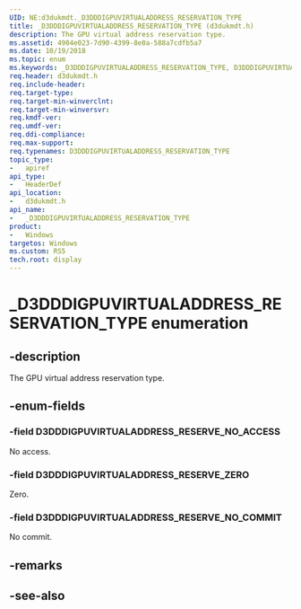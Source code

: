 ```yaml
---
UID: NE:d3dukmdt._D3DDDIGPUVIRTUALADDRESS_RESERVATION_TYPE
title: _D3DDDIGPUVIRTUALADDRESS_RESERVATION_TYPE (d3dukmdt.h)
description: The GPU virtual address reservation type.
ms.assetid: 4904e023-7d90-4399-8e0a-588a7cdfb5a7
ms.date: 10/19/2018
ms.topic: enum
ms.keywords: _D3DDDIGPUVIRTUALADDRESS_RESERVATION_TYPE, D3DDDIGPUVIRTUALADDRESS_RESERVATION_TYPE, 
req.header: d3dukmdt.h
req.include-header:
req.target-type:
req.target-min-winverclnt:
req.target-min-winversvr:
req.kmdf-ver:
req.umdf-ver:
req.ddi-compliance:
req.max-support:
req.typenames: D3DDDIGPUVIRTUALADDRESS_RESERVATION_TYPE
topic_type: 
-	apiref
api_type: 
-	HeaderDef
api_location: 
-	d3dukmdt.h
api_name: 
-	_D3DDDIGPUVIRTUALADDRESS_RESERVATION_TYPE
product:
-	Windows
targetos: Windows
ms.custom: RS5
tech.root: display
---
```


# _D3DDDIGPUVIRTUALADDRESS_RESERVATION_TYPE enumeration

## -description

The GPU virtual address reservation type.

## -enum-fields

### -field D3DDDIGPUVIRTUALADDRESS_RESERVE_NO_ACCESS 

No access.

### -field D3DDDIGPUVIRTUALADDRESS_RESERVE_ZERO 

Zero.

### -field D3DDDIGPUVIRTUALADDRESS_RESERVE_NO_COMMIT 

No commit.

## -remarks

## -see-also
